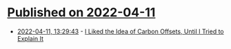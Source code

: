 # [Published on 2022-04-11](index.md)

* [2022-04-11, 13:29:43](https://news.ycombinator.com/item?id=30988390) - [I Liked the Idea of Carbon Offsets, Until I Tried to Explain It](https://climateer.substack.com/p/avoided-emissions)

